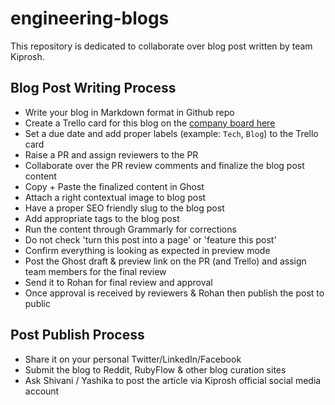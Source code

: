# engineering-blogs

This repository is dedicated to collaborate over blog post written by team Kiprosh.

## Blog Post Writing Process

- Write your blog in Markdown format in Github repo
- Create a Trello card for this blog on the [company board here](https://trello.com/b/XwrkQKSO/kiprosh-company-wide)
- Set a due date and add proper labels (example: `Tech`, `Blog`) to the Trello card
- Raise a PR and assign reviewers to the PR
- Collaborate over the PR review comments and finalize the blog post content
- Copy + Paste the finalized content in Ghost
- Attach a right contextual image to blog post
- Have a proper SEO friendly slug to the blog post
- Add appropriate tags to the blog post
- Run the content through Grammarly for corrections
- Do not check 'turn this post into a page' or 'feature this post'
- Confirm everything is looking as expected in preview mode
- Post the Ghost draft & preview link on the PR (and Trello) and assign team members for the final review
- Send it to Rohan for final review and approval
- Once approval is received by reviewers & Rohan then publish the post to public


## Post Publish Process
- Share it on your personal Twitter/LinkedIn/Facebook
- Submit the blog to Reddit, RubyFlow & other blog curation sites
- Ask Shivani / Yashika to post the article via Kiprosh official social media account
